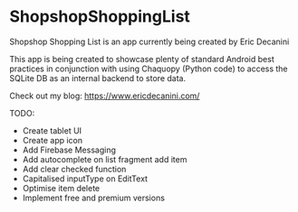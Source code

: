 # ShopshopShoppingList

Shopshop Shopping List is an app currently being created by Eric Decanini

This app is being created to showcase plenty of standard Android best practices in conjunction with using Chaquopy (Python code) to access the SQLite DB as an internal backend to store data.

Check out my blog:
https://www.ericdecanini.com/

TODO:
- Create tablet UI
- Create app icon
- Add Firebase Messaging
- Add autocomplete on list fragment add item
- Add clear checked function
- Capitalised inputType on EditText
- Optimise item delete
- Implement free and premium versions

